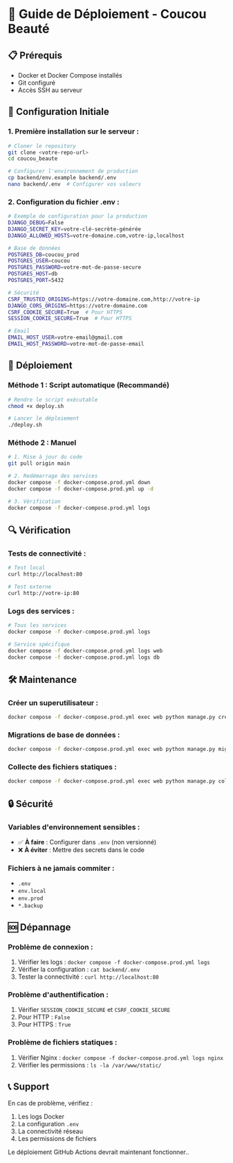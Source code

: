 # 🚀 Guide de Déploiement - Coucou Beauté

## 📋 Prérequis

- Docker et Docker Compose installés
- Git configuré
- Accès SSH au serveur

## 🔧 Configuration Initiale

### 1. **Première installation sur le serveur :**

```bash
# Cloner le repository
git clone <votre-repo-url>
cd coucou_beaute

# Configurer l'environnement de production
cp backend/env.example backend/.env
nano backend/.env  # Configurer vos valeurs
```

### 2. **Configuration du fichier .env :**

```bash
# Exemple de configuration pour la production
DJANGO_DEBUG=False
DJANGO_SECRET_KEY=votre-clé-secrète-générée
DJANGO_ALLOWED_HOSTS=votre-domaine.com,votre-ip,localhost

# Base de données
POSTGRES_DB=coucou_prod
POSTGRES_USER=coucou
POSTGRES_PASSWORD=votre-mot-de-passe-secure
POSTGRES_HOST=db
POSTGRES_PORT=5432

# Sécurité
CSRF_TRUSTED_ORIGINS=https://votre-domaine.com,http://votre-ip
DJANGO_CORS_ORIGINS=https://votre-domaine.com
CSRF_COOKIE_SECURE=True  # Pour HTTPS
SESSION_COOKIE_SECURE=True  # Pour HTTPS

# Email
EMAIL_HOST_USER=votre-email@gmail.com
EMAIL_HOST_PASSWORD=votre-mot-de-passe-email
```

## 🚀 Déploiement

### **Méthode 1 : Script automatique (Recommandé)**

```bash
# Rendre le script exécutable
chmod +x deploy.sh

# Lancer le déploiement
./deploy.sh
```

### **Méthode 2 : Manuel**

```bash
# 1. Mise à jour du code
git pull origin main

# 2. Redémarrage des services
docker compose -f docker-compose.prod.yml down
docker compose -f docker-compose.prod.yml up -d

# 3. Vérification
docker compose -f docker-compose.prod.yml logs
```

## 🔍 Vérification

### **Tests de connectivité :**

```bash
# Test local
curl http://localhost:80

# Test externe
curl http://votre-ip:80
```

### **Logs des services :**

```bash
# Tous les services
docker compose -f docker-compose.prod.yml logs

# Service spécifique
docker compose -f docker-compose.prod.yml logs web
docker compose -f docker-compose.prod.yml logs db
```

## 🛠️ Maintenance

### **Créer un superutilisateur :**

```bash
docker compose -f docker-compose.prod.yml exec web python manage.py createsuperuser
```

### **Migrations de base de données :**

```bash
docker compose -f docker-compose.prod.yml exec web python manage.py migrate
```

### **Collecte des fichiers statiques :**

```bash
docker compose -f docker-compose.prod.yml exec web python manage.py collectstatic --noinput
```

## 🔒 Sécurité

### **Variables d'environnement sensibles :**

- ✅ **À faire** : Configurer dans `.env` (non versionné)
- ❌ **À éviter** : Mettre des secrets dans le code

### **Fichiers à ne jamais commiter :**

- `.env`
- `env.local`
- `env.prod`
- `*.backup`

## 🆘 Dépannage

### **Problème de connexion :**

1. Vérifier les logs : `docker compose -f docker-compose.prod.yml logs`
2. Vérifier la configuration : `cat backend/.env`
3. Tester la connectivité : `curl http://localhost:80`

### **Problème d'authentification :**

1. Vérifier `SESSION_COOKIE_SECURE` et `CSRF_COOKIE_SECURE`
2. Pour HTTP : `False`
3. Pour HTTPS : `True`

### **Problème de fichiers statiques :**

1. Vérifier Nginx : `docker compose -f docker-compose.prod.yml logs nginx`
2. Vérifier les permissions : `ls -la /var/www/static/`

## 📞 Support

En cas de problème, vérifiez :
1. Les logs Docker
2. La configuration `.env`
3. La connectivité réseau
4. Les permissions de fichiers


Le déploiement GitHub Actions devrait maintenant fonctionner..